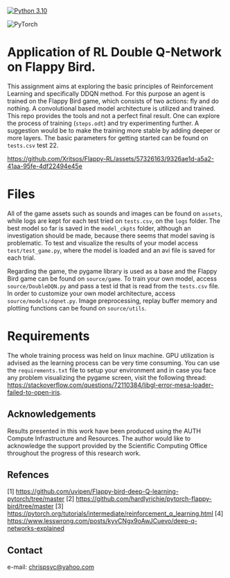 [![Python 3.10](https://img.shields.io/badge/python-3.10-blue.svg)](https://www.python.org/downloads/release/python-360/)    

![PyTorch](https://img.shields.io/badge/PyTorch-%23EE4C2C.svg?style=for-the-badge&logo=PyTorch&logoColor=white)


# Application of RL Double Q-Network on Flappy Bird.
This assignment aims at exploring the basic principles of Reinforcement Learning and specifically DDQN method. For this purpose an agent is trained on the Flappy Bird game, which consists of two actions: fly and do nothing. A convolutional based model architecture is utilized and trained. This repo provides the tools and not a perfect final result. One can explore the process of training (`steps.odt`) and try experimenting further. A suggestion would be to make the training more stable by adding deeper or more layers. The basic parameters for getting started can be found on `tests.csv` test 22.

https://github.com/Xritsos/Flappy-RL/assets/57326163/9326ae1d-a5a2-41aa-95fe-4df22494e45e

# Files
All of the game assets such as sounds and images can be found on `assets`, while logs are kept for each test tried on `tests.csv`, on the `logs` folder. The best model so far is saved in the `model_ckpts` folder, although an investigation should be made, because there seems that model saving is problematic. To test and visualize the results of your model access `test/test_game.py`, where the model is loaded and an avi file is saved for each trial.  

Regarding the game, the pygame library is used as a base and the Flappy Bird game can be found on `source/game`. To train your own model, access `source/DoubleDQN.py` and pass a test id that is read from the `tests.csv` file. In order to customize your own model architecture, access `source/models/dqnet.py`. Image preprocessing, replay buffer memory and plotting functions can be found on `source/utils`.  

# Requirements
The whole training process was held on linux machine. GPU utilization is advised as the learning process can be very time consuming. You can use the `requirements.txt` file to setup your environment and in case you face any problem visualizing the pygame screen, visit the following thread: https://stackoverflow.com/questions/72110384/libgl-error-mesa-loader-failed-to-open-iris.

## Acknowledgements
Results presented in this work have been produced using the AUTH Compute Infrastructure and Resources. The author would like to acknowledge the support provided by the Scientific Computing Office throughout the progress of this research work.

## Refences
[1] https://github.com/uvipen/Flappy-bird-deep-Q-learning-pytorch/tree/master
[2] https://github.com/hardlyrichie/pytorch-flappy-bird/tree/master
[3] https://pytorch.org/tutorials/intermediate/reinforcement_q_learning.html
[4] https://www.lesswrong.com/posts/kyvCNgx9oAwJCuevo/deep-q-networks-explained

## Contact
e-mail: chrispsyc@yahoo.com

